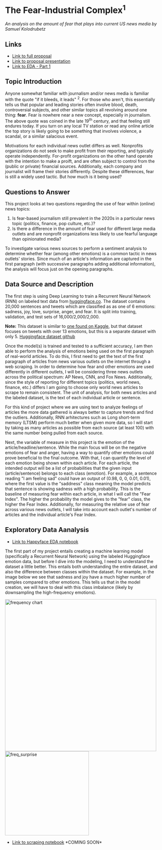 # The Fear-Industrial Complex<sup>1</sup>
*An analysis on the amount of fear that plays into current US news media by Samuel Kolodrubetz*

## Links

- [Link to full proposal](https://github.com/skbetz54/Samuel_DATA606/blob/main/Approved_Proposal.md)
- [Link to proposal presentation](https://github.com/skbetz54/Samuel_DATA606/blob/main/Samuel%20Kolodrubetz%20-%20Fear%20Industrial%20Complex.pptx)
- [Link to EDA - Part 1](https://github.com/skbetz54/Samuel_DATA606/blob/main/Notebooks/1_1_EDA_Hugging_Face.ipynb)

## Topic Introduction

Anyone somewhat familiar with journalism and/or news media is familiar with the quote "if it bleeds, it leads" <sup>2</sup>. For those who aren't, this essentially tells us that popular and leading stories often involve blood, death, controversial subjects, and other similar topics all revolving around one thing: **fear**. Fear is nowhere near a new concept, especially in journalism. The above quote was coined in the late 19<sup>th</sup> century, and that feeling still endures today. If you turn on any local TV station or read any online article the top story is likely going to be something that involves violence, a scandal, or a similar salacious event. 

Motivations for each individual news outlet differs as well. Nonprofits organizations do not seek to make profit from their reporting, and typically operate independently. For-profit organizations on the other hand operate with the intention to make a proift, and are often subject to control from the (public or private) financial sources. Additionally, each company and journalist will frame their stories differently. Despite these differences, fear is still a widely used tactic. But how much is it being used?

## Questions to Answer

This project looks at two questions regarding the use of fear within (online) news topics:


1. Is fear-based journalism still prevalent in the 2020s in a particular news topic (politics, finance, pop culture, etc.)? 
2. Is there a difference in the amount of fear used for different large media outlets and are nonprofit organizations less likely to use fearful language than opinionated media?

To investigate various news sources to perform a sentiment analysis to determine whether fear (among other emotions) is a common tactic in news outlets' stories. Since much of an article's information are captured in the first paragraph (with successive paragraphs adding additional information), the analysis will focus just on the opening paragraphs. 

## Data Source and Description

The first step is using Deep Learning to train a Recurrent Neural Network (RNN) on labeled text data from [huggingface.co](https://huggingface.co/datasets/emotion). The dataset contains 20,000 sentences and tweets which are classified as as one of 6 emotions: sadness, joy, love, surprise, anger, and fear. It is split into training, validation, and test sets of 16,000/2,000/2,000.

**Note:** This dataset is similar to [one found on Kaggle](https://www.kaggle.com/pashupatigupta/emotion-detection-from-text), but that dataset focuses on tweets with over 13 emotions, but this is a separate dataset with only 5. [Huggingface dataset github](https://github.com/dair-ai/emotion_dataset)

Once the model(s) is trained and tested to a sufficient accuracy, I am then able to perform the analysis of emotions being used on the first paragraph of real-world articles. To do this, I first need to get the text of the first paragraph of articles from news  various outlets on the internet through a web scraping. In order to determine how fear and other emotions are used differently in different outlets, I will be considering three news outlets across the political spectrum: AP News, CNN, and Fox News. Additionally, since the style of reporting for different topics (politics, world news, finance, etc.) differs I am going to choose only world news articles to scrape to remain consistent. The unit of analysis, for both news articles and the labeled dataset, is the text of each individual article or sentence. 

For this kind of project where we are using text to analyze feelings of articles the more data gathered is always better to capture trends and find the outliers. Additionally, RNN arhitectures such as Long short-term memory (LTSM) perform much better when given more data, so I will start by taking as many articles as possible from each source (at least 100) with the same number being pulled from each source. 

Next, the variable of measure in this project is the emotion of the article/headline/sentence. While the main focus will be on the negative emotions of fear and anger, having a way to quantify other emotions could prove beneficial to the final outcome. With that, I can quantify the level of each emotion being shown within each article. For each article, the intended output will be a list of probabilities that the given input (article/sentence) belongs to each class (emotion). For example, a sentence reading "I am feeling sad" could have an output of (0.98, 0, 0, 0.01, 0.01), where the first value is the "saddness" class meaning the model predicts that sentence is showing sadness with a high probability. This is the baseline of measuring fear within each article, in what I will call the "Fear Index". The higher the probability the model gives to the "fear" class, the higher the Fear Index. Additionally, for measuring the relative use of fear across various news outlets, I will take into account each outlet's number of articles and the individual article's Fear Index. 

## **Exploratory Data Aanalysis**

- [Link to Happyface EDA notebook](https://github.com/skbetz54/Samuel_DATA606/blob/main/Notebooks/1_1_EDA_Hugging_Face.ipynb)

The first part of my project entails creating a machine learning model (specifically a Recurrent Neural Network) using the labeled Huggingface emotion data, but before I dive into the modeling, I need to understand the dataset a little better. This entails both understanding the entire dataset, and also the difference between classes within the dataset. For example, in the image below we see that sadness and joy have a much higher number of samples compared to other emotions. This tells us that in the model creation, we will have to deal with this class imbalance (likely by downsampling the high-frequency emotions).

<img width="500" alt="frequency chart" src="https://user-images.githubusercontent.com/70443630/155910809-a578cbf8-e554-4b90-a0e8-38f26061dae0.PNG"><img width="277" alt="freq_surprise" src="https://user-images.githubusercontent.com/70443630/155910985-afe3ec62-41da-4f06-8fed-da7f8a3b5629.PNG">





- [Link to scraping notebook]() \*COMING SOON\*
  

  
  

  
